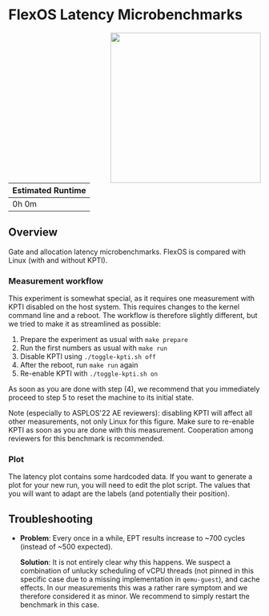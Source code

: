 # FlexOS Latency Microbenchmarks

<img align="right" src="../../plots/fig-11_flexos-alloc-latency.svg" width="300" />

| Estimated Runtime |
| ----------------- |
| 0h 0m             |

## Overview

Gate and allocation latency microbenchmarks. FlexOS is compared with Linux
(with and without KPTI).

### Measurement workflow

This experiment is somewhat special, as it requires one measurement with KPTI
disabled on the host system. This requires changes to the kernel command line
and a reboot. The workflow is therefore slightly different, but we tried to
make it as streamlined as possible:

1. Prepare the experiment as usual with `make prepare`
2. Run the first numbers as usual with `make run`
3. Disable KPTI using `./toggle-kpti.sh off`
4. After the reboot, run `make run` again
5. Re-enable KPTI with `./toggle-kpti.sh on`

As soon as you are done with step (4), we recommend that you immediately proceed to
step 5 to reset the machine to its initial state.

Note (especially to ASPLOS'22 AE reviewers): disabling KPTI will affect all
other measurements, not only Linux for this figure. Make sure to re-enable KPTI
as soon as you are done with this measurement. Cooperation among reviewers for
this benchmark is recommended.

### Plot

The latency plot contains some hardcoded data. If you want to generate a plot
for your new run, you will need to edit the plot script. The values that you
will want to adapt are the labels (and potentially their position).

## Troubleshooting

- **Problem**: Every once in a while, EPT results increase to ~700 cycles
  (instead of ~500 expected).

  **Solution**: It is not entirely clear why this happens. We suspect a
  combination of unlucky scheduling of vCPU threads (not pinned
  in this specific case due to a missing implementation in `qemu-guest`), and
  cache effects. In our measurements this was a rather rare symptom and
  we therefore considered it as minor. We recommend to simply restart the benchmark
  in this case.
